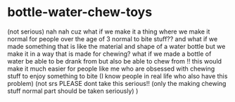 # bottle-water-chew-toys
(not serious) nah nah cuz what if we make it a thing where we make it normal for people over the age of 3 normal to bite stuff?? and what if we made something that is like the material and shape of a water bottle but we make it in a way that is made for chewing? what if we made a bottle of water be able to be drank from but also be able to chew from !! this would make it much easier for people like me who are obsessed with chewing stuff to enjoy something to bite (I know people in real life who also have this problem) (not srs PLEASE dont take this serious!! (only the making chewing stuff normal part should be taken seriously) )

